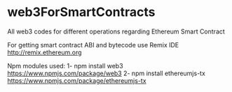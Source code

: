 # web3ForSmartContracts
All web3 codes for different operations regarding Ethereum Smart Contract

For getting smart contract ABI and bytecode use Remix IDE
http://remix.ethereum.org

Npm modules used:
1- npm install web3 https://www.npmjs.com/package/web3
2- npm install ethereumjs-tx https://www.npmjs.com/package/ethereumjs-tx

